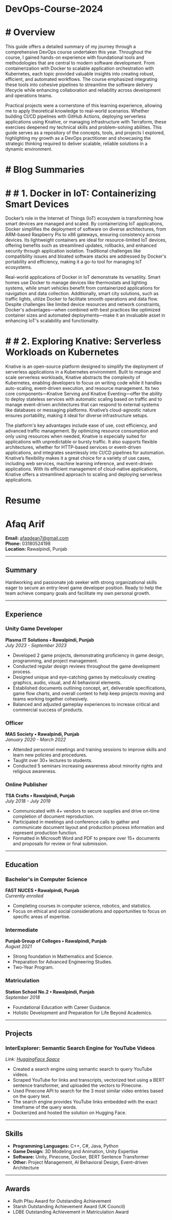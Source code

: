 #  DevOps-Course-2024
# # Overview
This guide offers a detailed summary of my journey through a comprehensive DevOps course undertaken this year. Throughout the course, I gained hands-on experience with foundational tools and methodologies that are central to modern software development. From containerization with Docker to scalable application orchestration with Kubernetes, each topic provided valuable insights into creating robust, efficient, and automated workflows. The course emphasized integrating these tools into cohesive pipelines to streamline the software delivery lifecycle while enhancing collaboration and reliability across development and operations teams.

Practical projects were a cornerstone of this learning experience, allowing me to apply theoretical knowledge to real-world scenarios. Whether building CI/CD pipelines with GitHub Actions, deploying serverless applications using Knative, or managing infrastructure with Terraform, these exercises deepened my technical skills and problem-solving abilities. This guide serves as a repository of the concepts, tools, and projects I explored, highlighting my growth as a DevOps practitioner and showcasing the strategic thinking required to deliver scalable, reliable solutions in a dynamic environment.

# # Blog Summaries

# # # 1. Docker in IoT: Containerizing Smart Devices

Docker’s role in the Internet of Things (IoT) ecosystem is transforming how smart devices are managed and scaled. By containerizing IoT applications, Docker simplifies the deployment of software on diverse architectures, from ARM-based Raspberry Pis to x86 gateways, ensuring consistency across devices. Its lightweight containers are ideal for resource-limited IoT devices, offering benefits such as streamlined updates, rollbacks, and enhanced security through application isolation. Traditional challenges like compatibility issues and bloated software stacks are addressed by Docker's portability and efficiency, making it a go-to tool for managing IoT ecosystems.

Real-world applications of Docker in IoT demonstrate its versatility. Smart homes use Docker to manage devices like thermostats and lighting systems, while smart vehicles benefit from containerized applications for navigation and data collection. Additionally, smart city solutions, such as traffic lights, utilize Docker to facilitate smooth operations and data flow. Despite challenges like limited device resources and network constraints, Docker's advantages—when combined with best practices like optimized container sizes and automated deployments—make it an invaluable asset in enhancing IoT's scalability and functionality.

# # # 2. Exploring Knative: Serverless Workloads on Kubernetes

Knative is an open-source platform designed to simplify the deployment of serverless applications in a Kubernetes environment. Built to manage and scale serverless workloads, Knative abstracts the complexity of Kubernetes, enabling developers to focus on writing code while it handles auto-scaling, event-driven execution, and resource management. Its two core components—Knative Serving and Knative Eventing—offer the ability to deploy stateless services with automatic scaling based on traffic and to manage event-driven architectures that can respond to external systems like databases or messaging platforms. Knative’s cloud-agnostic nature ensures portability, making it ideal for diverse infrastructure setups.

The platform's key advantages include ease of use, cost efficiency, and advanced traffic management. By optimizing resource consumption and only using resources when needed, Knative is especially suited for applications with unpredictable or bursty traffic. It also supports flexible architectures, whether for HTTP-based services or event-driven applications, and integrates seamlessly into CI/CD pipelines for automation. Knative’s flexibility makes it a great choice for a variety of use cases, including web services, machine learning inference, and event-driven applications. With its efficient management of cloud-native applications, Knative offers a streamlined approach to scaling and deploying serverless applications.

#  Resume

#  Afaq Arif

**Email:** afaqdean7@gmail.com  
**Phone:** 03180524198  
**Location:** Rawalpindi, Punjab

---

## Summary

Hardworking and passionate job seeker with strong organizational skills eager to secure an entry-level game developer position. Ready to help the team achieve company goals and facilitate my own personal growth.

---

## Experience

### Unity Game Developer  
**Plasma IT Solutions • Rawalpindi, Punjab**  
*July 2023 - September 2023*

- Developed 2 game projects, demonstrating proficiency in game design, programming, and project management.
- Conducted regular design reviews throughout the game development process.
- Designed unique and eye-catching games by meticulously creating graphics, audio, visual, and AI behavioral elements.
- Established documents outlining concept, art, deliverable specifications, game flow charts, and overall content to help keep projects moving and teams working together cohesively.
- Balanced and adjusted gameplay experiences to increase critical and commercial success of products.

### Officer  
**MAS Society • Rawalpindi, Punjab**  
*January 2020 - March 2022*

- Attended personnel meetings and training sessions to improve skills and learn new policies and procedures.
- Taught over 30+ lectures to students.
- Conducted 5 seminars increasing awareness about minority rights and religious awareness.

### Online Publisher  
**TSA Crafts • Rawalpindi, Punjab**  
*July 2018 - July 2019*

- Communicated with 4+ vendors to secure supplies and drive on-time completion of document reproduction.
- Participated in meetings and conference calls to gather and communicate document layout and production process information and represent production function.
- Formatted in Microsoft Word and PDF to prepare over 15+ documents and proposals for review or final submission.

---

## Education

### Bachelor's in Computer Science  
**FAST NUCES • Rawalpindi, Punjab**  
*Currently enrolled*  
- Completing courses in computer science, robotics, and statistics.
- Focus on ethical and social considerations and opportunities to focus on specific areas of expertise.

### Intermediate  
**Punjab Group of Colleges • Rawalpindi, Punjab**  
*August 2021*  
- Strong foundation in Mathematics and Science.
- Preparation for Advanced Engineering Studies.
- Two-Year Program.

### Matriculation  
**Station School No.2 • Rawalpindi, Punjab**  
*September 2018*  
- Foundational Education with Career Guidance.
- Holistic Development and Preparation for Life Beyond Academics.

---

## Projects

### **InterExplorer: Semantic Search Engine for YouTube Videos**  
*Link: [HuggingFace Space](https://huggingface.co/spaces/afaqdean/InterExblorer)*

- Created a search engine using semantic search to query YouTube videos.
- Scraped YouTube for links and transcripts, vectorized text using a BERT sentence transformer, and uploaded the vectors to Pinecone.
- Used Pinecone API to search for the 3 most similar video entries based on the query text.
- The search engine provides YouTube links embedded with the exact timeframe of the query words.
- Dockerized and hosted the solution on Hugging Face.

---

## Skills

- **Programming Languages:** C++, C#, Java, Python
- **Game Design:** 3D Modeling and Animation, Unity Expertise
- **Software:** Unity, Pinecone, Docker, BERT Sentence Transformer
- **Other:** Project Management, AI Behavioral Design, Event-driven Architecture

---

## Awards

- Ruth Pfau Award for Outstanding Achievement
- Starsh Outstanding Achievement Award (UK Council)
- LDBE Outstanding Achievement in Matriculation Award





